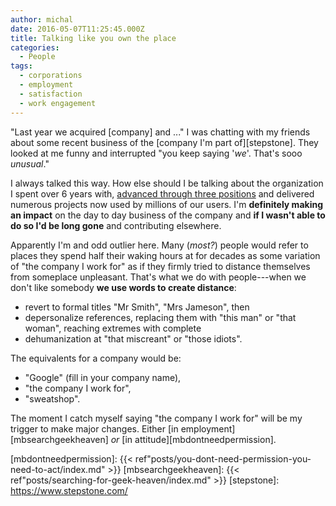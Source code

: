 ```yaml
---
author: michal
date: 2016-05-07T11:25:45.000Z
title: Talking like you own the place
categories:
  - People
tags:
  - corporations
  - employment
  - satisfaction
  - work engagement
---
```


"Last year we acquired [company] and ..." I was chatting with my friends about some recent business of the [company I'm part of][stepstone]. They looked at me funny and interrupted "you keep saying '_we_'. That's sooo _unusual_."

<!--more-->

I always talked this way. How else should I be talking about the organization I spent over 6 years with, [advanced through three positions][linkedin-mpaluchowski] and delivered numerous projects now used by millions of our users. I'm __definitely making an impact__ on the day to day business of the company and __if I wasn't able to do so I'd be long gone__ and contributing elsewhere.

Apparently I'm and odd outlier here. Many (_most?_) people would refer to places they spend half their waking hours at for decades as some variation of "the company I work for" as if they firmly tried to distance themselves from someplace unpleasant. That's what we do with people---when we don't like somebody __we use words to create distance__:

* revert to formal titles "Mr Smith", "Mrs Jameson", then
* depersonalize references, replacing them with "this man" or "that woman", reaching extremes with complete
* dehumanization at "that miscreant" or "those idiots".

The equivalents for a company would be:

* "Google" (fill in your company name),
* "the company I work for",
* "sweatshop".

The moment I catch myself saying "the company I work for" will be my trigger to make major changes. Either [in employment][mbsearchgeekheaven] _or_ [in attitude][mbdontneedpermission].

[linkedin-mpaluchowski]: https://www.linkedin.com/in/michalpaluchowski
[mbdontneedpermission]: {{< ref"posts/you-dont-need-permission-you-need-to-act/index.md" >}}
[mbsearchgeekheaven]: {{< ref"posts/searching-for-geek-heaven/index.md" >}}
[stepstone]: https://www.stepstone.com/
